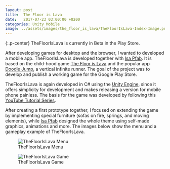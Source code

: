 ```yaml
---
layout: post
title:  The Floor is Lava
date:   2017-07-23 03:00:00 +0200
categories: Unity Mobile
image: ../assets/images/the_floor_is_lava/TheFloorIsLava-Index-Image.png
---
```


{:.p-center}
TheFloorIsLava is currently in Beta in the Play Store.

After developing games for desktop and the browser, I wanted to developed a mobile app. TheFloorIsLava is developed together with [Isa Pfab][isa-pfab]. It is based on the child-hood game [The Floor is Lava][wikipedia-hot-lava] and the popular app [Doodle Jump][doodle-jump], a vertical infinite runner. The goal of the project was to develop and publish a working game for the Google Play Store.

TheFloorIsLava is again developed in C# using the [Unity Engine][unity-3d], since it offers simplicity for development and makes releasing a version for mobile phone painless. The basis for the game was developed by following this [YouTube Tutorial Series][youtube-tutorial].

After creating a first prototype together, I focused on extending the game by implementing special furniture (sofas on fire, springs, and moving elements), while [Isa Pfab][isa-pfab] designed the whole theme using self-made graphics, animations and more. The images below show the menu and a gameplay example of TheFloorIsLava.

<DIV class="figure-block">
    <figure class="center-image">
        <img src="{{site.vaseurl}}/assets/images/the_floor_is_lava/Menu.png" alt="TheFloorIsLava Menu"/>
        <figcaption>TheFloorIsLava Menu</figcaption>
    </figure>
    <figure class="center-image">
        <img src="{{site.baseurl}}/assets/images/the_floor_is_lava/Ingame.png" alt="TheFloorIsLava Game"/>
        <figcaption>TheFloorIsLava Game</figcaption>
    </figure>
</DIV>

[isa-pfab]: http://isa-pfab.com/
[wikipedia-hot-lava]: https://en.wikipedia.org/wiki/Hot_lava_(game)
[doodle-jump]: https://play.google.com/store/apps/details?id=com.lima.doodlejump
[unity-3d]: https://unity3d.com/unity
[youtube-tutorial]: https://www.youtube.com/playlist?list=PLWeGoBm1YHVgyJ9MUqdrVF52k4f59gPlt
[kenney]: https://kenney.nl/
